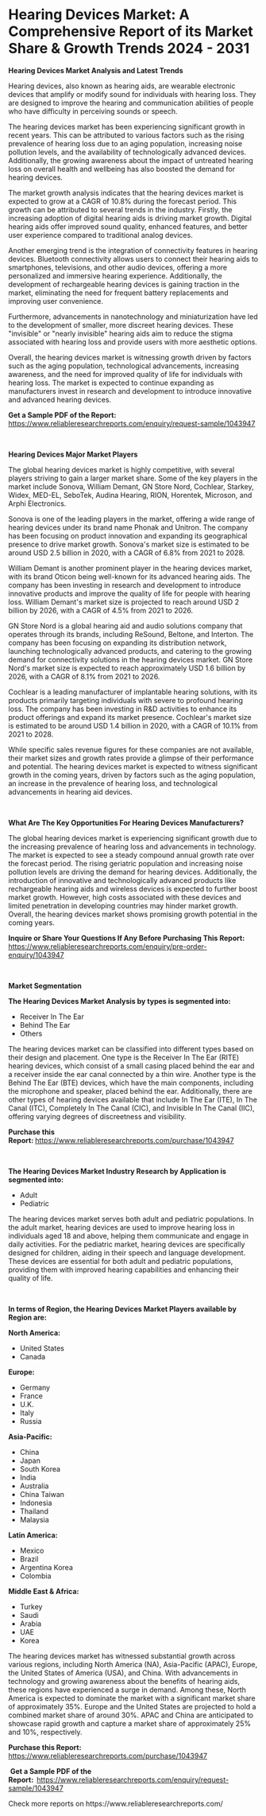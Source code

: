 <p><h1>Hearing Devices Market: A Comprehensive Report of its Market Share & Growth Trends 2024 - 2031</h1></p><p><strong>Hearing Devices Market Analysis and Latest Trends</strong></p>
<p><p>Hearing devices, also known as hearing aids, are wearable electronic devices that amplify or modify sound for individuals with hearing loss. They are designed to improve the hearing and communication abilities of people who have difficulty in perceiving sounds or speech.</p><p>The hearing devices market has been experiencing significant growth in recent years. This can be attributed to various factors such as the rising prevalence of hearing loss due to an aging population, increasing noise pollution levels, and the availability of technologically advanced devices. Additionally, the growing awareness about the impact of untreated hearing loss on overall health and wellbeing has also boosted the demand for hearing devices.</p><p>The market growth analysis indicates that the hearing devices market is expected to grow at a CAGR of 10.8% during the forecast period. This growth can be attributed to several trends in the industry. Firstly, the increasing adoption of digital hearing aids is driving market growth. Digital hearing aids offer improved sound quality, enhanced features, and better user experience compared to traditional analog devices.</p><p>Another emerging trend is the integration of connectivity features in hearing devices. Bluetooth connectivity allows users to connect their hearing aids to smartphones, televisions, and other audio devices, offering a more personalized and immersive hearing experience. Additionally, the development of rechargeable hearing devices is gaining traction in the market, eliminating the need for frequent battery replacements and improving user convenience.</p><p>Furthermore, advancements in nanotechnology and miniaturization have led to the development of smaller, more discreet hearing devices. These "invisible" or "nearly invisible" hearing aids aim to reduce the stigma associated with hearing loss and provide users with more aesthetic options.</p><p>Overall, the hearing devices market is witnessing growth driven by factors such as the aging population, technological advancements, increasing awareness, and the need for improved quality of life for individuals with hearing loss. The market is expected to continue expanding as manufacturers invest in research and development to introduce innovative and advanced hearing devices.</p></p>
<p><strong>Get a Sample PDF of the Report:&nbsp;</strong> <a href="https://www.reliableresearchreports.com/enquiry/request-sample/1043947">https://www.reliableresearchreports.com/enquiry/request-sample/1043947</a></p>
<p>&nbsp;</p>
<p><strong>Hearing Devices Major Market Players</strong></p>
<p><p>The global hearing devices market is highly competitive, with several players striving to gain a larger market share. Some of the key players in the market include Sonova, William Demant, GN Store Nord, Cochlear, Starkey, Widex, MED-EL, SeboTek, Audina Hearing, RION, Horentek, Microson, and Arphi Electronics.</p><p>Sonova is one of the leading players in the market, offering a wide range of hearing devices under its brand name Phonak and Unitron. The company has been focusing on product innovation and expanding its geographical presence to drive market growth. Sonova's market size is estimated to be around USD 2.5 billion in 2020, with a CAGR of 6.8% from 2021 to 2028.</p><p>William Demant is another prominent player in the hearing devices market, with its brand Oticon being well-known for its advanced hearing aids. The company has been investing in research and development to introduce innovative products and improve the quality of life for people with hearing loss. William Demant's market size is projected to reach around USD 2 billion by 2026, with a CAGR of 4.5% from 2021 to 2026.</p><p>GN Store Nord is a global hearing aid and audio solutions company that operates through its brands, including ReSound, Beltone, and Interton. The company has been focusing on expanding its distribution network, launching technologically advanced products, and catering to the growing demand for connectivity solutions in the hearing devices market. GN Store Nord's market size is expected to reach approximately USD 1.6 billion by 2026, with a CAGR of 8.1% from 2021 to 2026.</p><p>Cochlear is a leading manufacturer of implantable hearing solutions, with its products primarily targeting individuals with severe to profound hearing loss. The company has been investing in R&D activities to enhance its product offerings and expand its market presence. Cochlear's market size is estimated to be around USD 1.4 billion in 2020, with a CAGR of 10.1% from 2021 to 2028.</p><p>While specific sales revenue figures for these companies are not available, their market sizes and growth rates provide a glimpse of their performance and potential. The hearing devices market is expected to witness significant growth in the coming years, driven by factors such as the aging population, an increase in the prevalence of hearing loss, and technological advancements in hearing aid devices.</p></p>
<p>&nbsp;</p>
<p><strong>What Are The Key Opportunities For Hearing Devices Manufacturers?</strong></p>
<p><p>The global hearing devices market is experiencing significant growth due to the increasing prevalence of hearing loss and advancements in technology. The market is expected to see a steady compound annual growth rate over the forecast period. The rising geriatric population and increasing noise pollution levels are driving the demand for hearing devices. Additionally, the introduction of innovative and technologically advanced products like rechargeable hearing aids and wireless devices is expected to further boost market growth. However, high costs associated with these devices and limited penetration in developing countries may hinder market growth. Overall, the hearing devices market shows promising growth potential in the coming years.</p></p>
<p><strong>Inquire or Share Your Questions If Any Before Purchasing This Report:</strong> <a href="https://www.reliableresearchreports.com/enquiry/pre-order-enquiry/1043947">https://www.reliableresearchreports.com/enquiry/pre-order-enquiry/1043947</a></p>
<p>&nbsp;</p>
<p><strong>Market Segmentation</strong></p>
<p><strong>The Hearing Devices Market Analysis by types is segmented into:</strong></p>
<p><ul><li>Receiver In The Ear</li><li>Behind The Ear</li><li>Others</li></ul></p>
<p><p>The hearing devices market can be classified into different types based on their design and placement. One type is the Receiver In The Ear (RITE) hearing devices, which consist of a small casing placed behind the ear and a receiver inside the ear canal connected by a thin wire. Another type is the Behind The Ear (BTE) devices, which have the main components, including the microphone and speaker, placed behind the ear. Additionally, there are other types of hearing devices available that include In The Ear (ITE), In The Canal (ITC), Completely In The Canal (CIC), and Invisible In The Canal (IIC), offering varying degrees of discreetness and visibility.</p></p>
<p><strong>Purchase this Report:&nbsp;</strong><a href="https://www.reliableresearchreports.com/purchase/1043947">https://www.reliableresearchreports.com/purchase/1043947</a></p>
<p>&nbsp;</p>
<p><strong>The Hearing Devices Market Industry Research by Application is segmented into:</strong></p>
<p><ul><li>Adult</li><li>Pediatric</li></ul></p>
<p><p>The hearing devices market serves both adult and pediatric populations. In the adult market, hearing devices are used to improve hearing loss in individuals aged 18 and above, helping them communicate and engage in daily activities. For the pediatric market, hearing devices are specifically designed for children, aiding in their speech and language development. These devices are essential for both adult and pediatric populations, providing them with improved hearing capabilities and enhancing their quality of life.</p></p>
<p>&nbsp;</p>
<p><strong>In terms of Region, the Hearing Devices Market Players available by Region are:</strong></p>
<p>
    <p> <strong> North America: </strong>
        <ul>
            <li>United States</li>
            <li>Canada</li>
        </ul>
        </p> 
    <p> <strong> Europe: </strong>
        <ul>
            <li>Germany</li>
            <li>France</li>
            <li>U.K.</li>
            <li>Italy</li>
            <li>Russia</li>
        </ul>
        </p> 
    <p> <strong> Asia-Pacific: </strong>
        <ul>
            <li>China</li>
            <li>Japan</li>
            <li>South Korea</li>
            <li>India</li>
            <li>Australia</li>
            <li>China Taiwan</li>
            <li>Indonesia</li>
            <li>Thailand</li>
            <li>Malaysia</li>
        </ul>
        </p> 
    <p> <strong> Latin America: </strong>
        <ul>
            <li>Mexico</li>
            <li>Brazil</li>
            <li>Argentina Korea</li>
            <li>Colombia</li>
        </ul>
        </p> 
    <p> <strong> Middle East & Africa: </strong>
        <ul>
            <li>Turkey</li>
            <li>Saudi</li>
            <li>Arabia</li>
            <li>UAE</li>
            <li>Korea</li>
        </ul>
    </p>
    </p>
<p><p>The hearing devices market has witnessed substantial growth across various regions, including North America (NA), Asia-Pacific (APAC), Europe, the United States of America (USA), and China. With advancements in technology and growing awareness about the benefits of hearing aids, these regions have experienced a surge in demand. Among these, North America is expected to dominate the market with a significant market share of approximately 35%. Europe and the United States are projected to hold a combined market share of around 30%. APAC and China are anticipated to showcase rapid growth and capture a market share of approximately 25% and 10%, respectively.</p></p>
<p><strong>Purchase this Report: </strong><a href="https://www.reliableresearchreports.com/purchase/1043947">https://www.reliableresearchreports.com/purchase/1043947</a></p>
<p>&nbsp;<strong>Get a Sample PDF of the Report:&nbsp;&nbsp;</strong><a href="https://www.reliableresearchreports.com/enquiry/request-sample/1043947">https://www.reliableresearchreports.com/enquiry/request-sample/1043947</a></p>
<p><strong></strong></p>
<p>Check more reports on https://www.reliableresearchreports.com/</p>